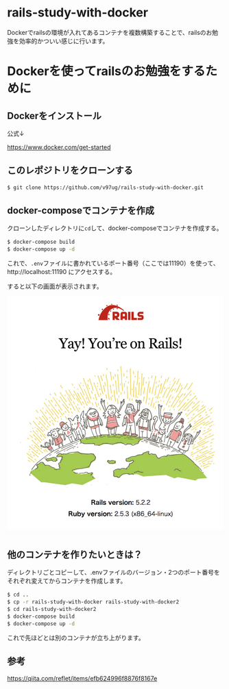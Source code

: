 # rails-study-with-docker

Dockerでrailsの環境が入れてあるコンテナを複数構築することで、railsのお勉強を効率的かついい感じに行います。

# Dockerを使ってrailsのお勉強をするために

## Dockerをインストール

公式↓

https://www.docker.com/get-started

## このレポジトリをクローンする

```bash
$ git clone https://github.com/v97ug/rails-study-with-docker.git
```

## docker-composeでコンテナを作成

クローンしたディレクトリに`cd`して、docker-composeでコンテナを作成する。

```bash
$ docker-compose build
$ docker-compose up -d
```

これで、`.env`ファイルに書かれているポート番号（ここでは11190）を使って、http://localhost:11190 にアクセスする。

すると以下の画面が表示されます。

![scrennshot](scrennshot.png)

## 他のコンテナを作りたいときは？

ディレクトリごとコピーして、.envファイルのバージョン・2つのポート番号をそれぞれ変えてからコンテナを作成します。

```bash
$ cd ..
$ cp -r rails-study-with-docker rails-study-with-docker2
$ cd rails-study-with-docker2
$ docker-compose build
$ docker-compose up -d
```

これで先ほどとは別のコンテナが立ち上がります。

## 参考

https://qiita.com/reflet/items/efb624996f8876f8167e
